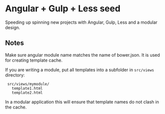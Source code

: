# Angular + Gulp + Less seed

Speeding up spinning new projects with Angular, Gulp, Less and a modular design.

## Notes

 Make sure angular module name matches the name of bower.json. It is used for creating template cache.

 If you are writing a module, put all templates into a subfolder in `src/views` directory:
 ```
  src/views/mymodule/
    template1.html
    template2.html
 ```

In a modular application this will ensure that template names do not clash in the cache.
